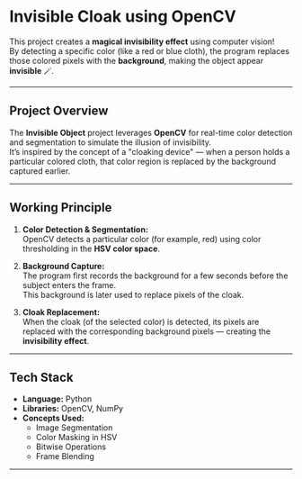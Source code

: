 # Invisible Cloak using OpenCV

This project creates a **magical invisibility effect** using computer vision!  
By detecting a specific color (like a red or blue cloth), the program replaces those colored pixels with the **background**, making the object appear **invisible** 🪄.

---

## Project Overview

The **Invisible Object** project leverages **OpenCV** for real-time color detection and segmentation to simulate the illusion of invisibility.  
It’s inspired by the concept of a "cloaking device" — when a person holds a particular colored cloth, that color region is replaced by the background captured earlier.

---

## Working Principle

1. **Color Detection & Segmentation:**  
   OpenCV detects a particular color (for example, red) using color thresholding in the **HSV color space**.

2. **Background Capture:**  
   The program first records the background for a few seconds before the subject enters the frame.  
   This background is later used to replace pixels of the cloak.

3. **Cloak Replacement:**  
   When the cloak (of the selected color) is detected, its pixels are replaced with the corresponding background pixels — creating the **invisibility effect**.

---

## Tech Stack

- **Language:** Python  
- **Libraries:** OpenCV, NumPy  
- **Concepts Used:**  
  - Image Segmentation  
  - Color Masking in HSV  
  - Bitwise Operations  
  - Frame Blending  

---
